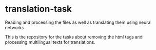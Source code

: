 # translation-task
Reading and processing the files as well as translating them using neural networks

This is the repository for the tasks about removing the html tags and processing multilingual texts for translations.

